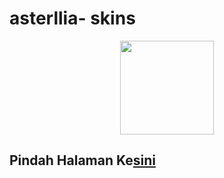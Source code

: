 # asterllia- skins
<p align="center">
<a href="https://osu.ppy.sh/users/9456733">
  <img src="https://a.ppy.sh/9456733"  
       width="150"
       height="150"></a>

  ## Pindah Halaman Ke<a href="https://github.com/asterllia/skins"><b>sini</b></a>
